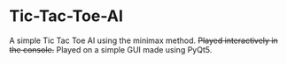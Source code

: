 # Tic-Tac-Toe-AI

A simple Tic Tac Toe AI using the minimax method.
~~Played interactively in the console.~~ Played on a simple GUI made using PyQt5.
